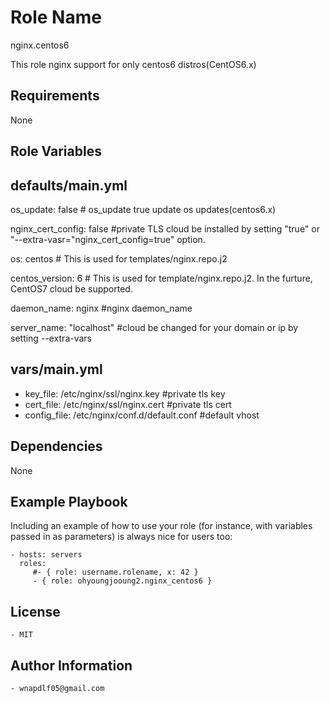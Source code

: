 Role Name
=========
nginx.centos6

This role nginx support for only centos6 distros(CentOS6.x)

Requirements
------------
None

Role Variables
--------------


defaults/main.yml
--------------

  os_update: false # os_update true update os updates(centos6.x)
  
  nginx_cert_config: false #private TLS cloud be installed by setting "true" or "--extra-vasr="nginx_cert_config=true" option.
  
  os: centos # This is used for templates/nginx.repo.j2
  
  centos_version: 6 # This is used for template/nginx.repo.j2. In the furture, CentOS7 cloud be supported.
  
  daemon_name: nginx #nginx daemon_name
  
  server_name: "localhost" #cloud be changed for your domain or ip by setting --extra-vars

vars/main.yml
--------------

  - key_file: /etc/nginx/ssl/nginx.key #private tls key
  - cert_file: /etc/nginx/ssl/nginx.cert #private tls cert
  - config_file: /etc/nginx/conf.d/default.conf #default vhost


  


Dependencies
------------
  None

Example Playbook
----------------

Including an example of how to use your role (for instance, with variables passed in as parameters) is always nice for users too:

    - hosts: servers
      roles:
         #- { role: username.rolename, x: 42 }
         - { role: ohyoungjooung2.nginx_centos6 }

License
-------
    - MIT


Author Information
------------------
  
    - wnapdlf05@gmail.com
